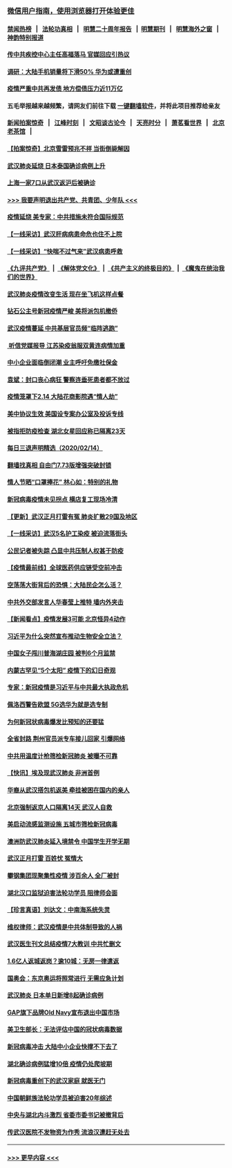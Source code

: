 ### [微信用户指南，使用浏览器打开体验更佳](https://github.com/gfw-breaker/banned-news1/blob/master/indexes/wechat-guide.md?t=0)
#### [禁闻热榜](热点新闻.md?t=0)  &nbsp;&nbsp;|&nbsp;&nbsp; [法轮功真相](https://github.com/gfw-breaker/truth/blob/master/README.md?t=0) &nbsp;&nbsp;|&nbsp;&nbsp; [明慧二十周年报告](https://github.com/gfw-breaker/mh-reports/blob/master/README.md?t=0) &nbsp;&nbsp;|&nbsp;&nbsp;[明慧期刊](https://github.com/gfw-breaker/mh-qikan) &nbsp;&nbsp;|&nbsp;&nbsp; [明慧海外之窗](https://github.com/gfw-breaker/mh-news/blob/master/README.md?t=0) &nbsp;&nbsp;|&nbsp;&nbsp; [神韵特别报道](https://github.com/gfw-breaker/mh-news/blob/master/shenyun.md?t=0)
#### [传中共疾控中心主任高福落马 官媒回应引热议](../pages/nsc413/n11871097.md?t=02152102) 
#### [调研：大陆手机销量将下滑50% 华为或遭重创](../pages/nsc413/n11871161.md?t=02152102) 
#### [疫情严重中共再发债 地方偿债压力近11万亿](../pages/nsc413/n11870871.md?t=02152102) 
#### 五毛举报越来越频繁，请网友们前往下载 [一键翻墙软件](https://github.com/gfw-breaker/ssr-accounts)，并将此项目推荐给亲友
#### [新闻拍案惊奇](https://github.com/gfw-breaker/banned-news1/blob/master/pages/link4.md) &nbsp;&nbsp;|&nbsp;&nbsp; [江峰时刻](https://github.com/gfw-breaker/banned-news1/blob/master/pages/link4.md) &nbsp;&nbsp;|&nbsp;&nbsp; [文昭谈古论今](https://github.com/gfw-breaker/banned-news1/blob/master/pages/link4.md) &nbsp;&nbsp;|&nbsp;&nbsp; [天亮时分](https://github.com/gfw-breaker/banned-news1/blob/master/pages/link4.md) &nbsp;&nbsp;|&nbsp;&nbsp; [萧茗看世界](https://github.com/gfw-breaker/banned-news1/blob/master/pages/link4.md) &nbsp;&nbsp;|&nbsp;&nbsp; [北京老茶馆](https://github.com/gfw-breaker/banned-news1/blob/master/pages/link4.md) &nbsp;&nbsp;|&nbsp;&nbsp; 
#### [【拍案惊奇】北京雪雷预兆不祥 当街倒毙解因](../pages/nsc413/n11870203.md?t=02152102) 
#### [武汉肺炎延烧 日本泰国确诊病例上升](../pages/nsc413/n11871063.md?t=02152102) 
#### [上海一家7口从武汉返沪后被确诊](../pages/nsc413/n11870996.md?t=02152102) 
#### [>>> 我要声明退出共产党、共青团、少年队 <<<](https://github.com/begood0513/goodnews/blob/master/quit/letter.md) 
#### [疫情延烧 美专家：中共措施未符合国际规范](../pages/nsc413/n11870777.md?t=02152102) 
#### [【一线采访】武汉肝病病患命危也住不上院](../pages/nsc413/n11870591.md?t=02152102) 
#### [【一线采访】“快喘不过气来”武汉病患呼救](../pages/nsc413/n11870636.md?t=02152102) 
#### [《九评共产党》](https://github.com/begood0513/9ping.md/blob/master/README.md) &nbsp;|&nbsp; [《解体党文化》](../../../../jtdwh.md/blob/master/README.md)  &nbsp;|&nbsp; [《共产主义的终极目的》](../../../../gczydzjmd.md/blob/master/README.md) &nbsp;|&nbsp; [《魔鬼在统治我们的世界》](../../../../mgztzwmdsj.md/blob/master/README.md) 
#### [武汉肺炎疫情改变生活 现在坐飞机这样点餐](../pages/nsc413/n11868351.md?t=02152102) 
#### [钻石公主号新冠疫情严峻 美将派包机撤侨](../pages/nsc413/n11870505.md?t=02152102) 
#### [武汉疫情蔓延 中共基层官员频“临阵逃跑”](../pages/nsc413/n11870463.md?t=02152102) 
#### [ 听信党媒报导 江苏染疫翁服双黄连病情加重](../pages/nsc413/n11870384.md?t=02152102) 
#### [中小企业面临倒闭潮 业主呼吁免缴社保金](../pages/nsc413/n11870259.md?t=02152102) 
#### [袁斌：封口丧心病狂 警察连垂死患者都不放过](../pages/nsc413/n11870453.md?t=02152102) 
#### [疫情笼罩下2.14 大陆花商影院遇“情人劫”](../pages/nsc413/n11870004.md?t=02152102) 
#### [美中协议生效 美国设专案办公室及投诉专线](../pages/nsc413/n11870266.md?t=02152102) 
#### [被指拒防疫检查 湖北女星回应称已隔离23天](../pages/nsc413/n11869687.md?t=02152102) 
#### [每日三退声明精选（2020/02/14）](../pages/nsc413/n11870265.md?t=02152102) 
#### [翻墙找真相 自由门7.73版增强突破封锁](../pages/nsc413/n11869569.md?t=02152102) 
#### [情人节晒“口罩捧花” 林心如：特别的礼物](../pages/nsc413/n11869969.md?t=02152102) 
#### [新冠病毒疫情未见拐点 横店复工现场冷清](../pages/nsc413/n11869406.md?t=02152102) 
#### [【更新】武汉正月打雷有冤 肺炎扩散29国及地区](../pages/nsc413/n11801312.md?t=02152102) 
#### [【一线采访】武汉5名护工染疫 被迫流落街头](../pages/nsc413/n11870054.md?t=02152102) 
#### [公民记者被失踪 凸显中共压制人权甚于防疫](../pages/nsc413/n11870042.md?t=02152102) 
#### [【疫情最前线】全球医药供应链受空前冲击](../pages/nsc413/n11869614.md?t=02152102) 
#### [空荡荡大街背后的恐惧：大陆民企怎么活？](../pages/nsc413/n11869676.md?t=02152102) 
#### [中共外交部发言人华春莹上推特 墙内外夹击](../pages/nsc413/n11869970.md?t=02152102) 
#### [【新闻看点】疫情发展3可能 北京怪异4动作](../pages/nsc413/n11869486.md?t=02152102) 
#### [习近平为什么突然宣布推动生物安全立法？](../pages/nsc413/n11869908.md?t=02152102) 
#### [中国女子闯川普海湖庄园 被判6个月监禁](../pages/nsc413/n11869919.md?t=02152102) 
#### [内蒙古罕见“5个太阳” 疫情下的幻日奇观](../pages/nsc413/n11869778.md?t=02152102) 
#### [专家：新冠疫情是习近平与中共最大执政危机](../pages/nsc413/n11869838.md?t=02152102) 
#### [佩洛西警告欧盟 5G选华为就是选专制](../pages/nsc413/n11869898.md?t=02152102) 
#### [为何新冠状病毒爆发比预知的还要猛](../pages/nsc413/n11869828.md?t=02152102) 
#### [全省封路 荆州官员派专车接儿回家 引爆网络](../pages/nsc413/n11869853.md?t=02152102) 
#### [中共用温度计枪筛检新冠肺炎 被曝不可靠](../pages/nsc413/n11869707.md?t=02152102) 
#### [【快讯】埃及现武汉肺炎 非洲首例](../pages/nsc413/n11869766.md?t=02152102) 
#### [华裔从武汉搭包机返美 牵挂被困在国内的亲人](../pages/nsc413/n11869711.md?t=02152102) 
#### [北京强制返京人口隔离14天 武汉人自救](../pages/nsc413/n11869537.md?t=02152102) 
#### [美启动流感监测设施 五城市筛检新冠病毒](../pages/nsc413/n11869689.md?t=02152102) 
#### [澳洲防武汉肺炎延入境禁令 中国学生开学无期](../pages/nsc413/n11869546.md?t=02152102) 
#### [武汉正月打雷 百姓忧 冤情大](../pages/nsc413/n11869531.md?t=02152102) 
#### [攀钢集团现聚集性疫情 涉百余人 全厂被封](../pages/nsc413/n11869126.md?t=02152102) 
#### [湖北汉口监狱迫害法轮功学员 阻律师会面](../pages/nsc413/n11866766.md?t=02152102) 
#### [【珍言真语】刘达文：中南海系统失灵](../pages/nsc413/n11869465.md?t=02152102) 
#### [维权律师：武汉疫情是中共体制导致的人祸](../pages/nsc413/n11869205.md?t=02152102) 
#### [武汉医生刊文总结疫情7大教训 中共忙删文](../pages/nsc413/n11869244.md?t=02152102) 
#### [1.6亿人返城返岗？逾10城：无房一律遣返](../pages/nsc413/n11869360.md?t=02152102) 
#### [国奥会：东京奥运将照常进行 无需应急计划](../pages/nsc413/n11869422.md?t=02152102) 
#### [武汉肺炎 日本单日新增8起确诊病例](../pages/nsc413/n11869272.md?t=02152102) 
#### [GAP旗下品牌Old Navy宣布退出中国市场](../pages/nsc413/n11869319.md?t=02152102) 
#### [美卫生部长：无法评估中国的冠状病毒数据](../pages/nsc413/n11869301.md?t=02152102) 
#### [新冠病毒冲击 大陆中小企业快撑不下去了](../pages/nsc413/n11869259.md?t=02152102) 
#### [湖北确诊病例猛增10倍 疫情仍处爬坡期](../pages/nsc413/n11869173.md?t=02152102) 
#### [新冠病毒重创下的武汉家庭 就医无门](../pages/nsc413/n11869180.md?t=02152102) 
#### [中国朝鲜族法轮功学员被迫害20年综述](../pages/nsc413/n11846618.md?t=02152102) 
#### [中央与湖北内斗激烈 省委市委书记被撤背后](../pages/nsc413/n11868325.md?t=02152102) 
#### [传武汉医院不发物资为作秀 流浪汉遭赶无处去](../pages/nsc413/n11868856.md?t=02152102) 

----
#### [ >>> 更早内容 <<< ](../indexes/nsc413-earlier.md)
